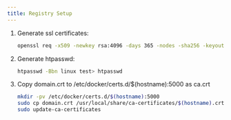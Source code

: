 ```yaml
---
title: Registry Setup
---
```


1. Generate ssl certificates:

    ```sh
    openssl req -x509 -newkey rsa:4096 -days 365 -nodes -sha256 -keyout domain.key -out domain.crt
    ```

2. Generate htpasswd:

    ```sh
    htpasswd -Bbn linux test> htpasswd
    ```

3. Copy domain.crt to /etc/docker/certs.d/$(hostname):5000 as ca.crt

    ```sh
    mkdir -pv /etc/docker/certs.d/$(hostname):5000
    sudo cp domain.crt /usr/local/share/ca-certificates/$(hostname).crt
    sudo update-ca-certificates
    ```
